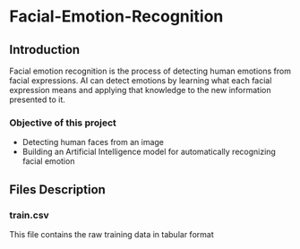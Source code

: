 # Facial-Emotion-Recognition
## Introduction
Facial emotion recognition is the process of detecting human emotions from facial expressions. 
AI can detect emotions by learning what each facial expression means and applying that knowledge to the new information presented to it. 
### Objective of this project 
- Detecting human faces from an image
- Building an Artificial Intelligence model for automatically recognizing facial emotion 
## Files Description
### train.csv
This file contains the raw training data in tabular format 

